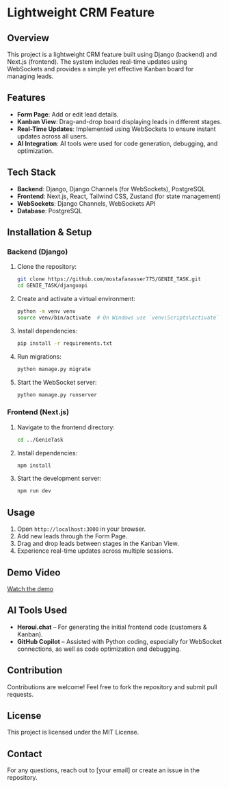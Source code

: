 # Lightweight CRM Feature

## Overview
This project is a lightweight CRM feature built using Django (backend) and Next.js (frontend). The system includes real-time updates using WebSockets and provides a simple yet effective Kanban board for managing leads.

## Features
- **Form Page**: Add or edit lead details.
- **Kanban View**: Drag-and-drop board displaying leads in different stages.
- **Real-Time Updates**: Implemented using WebSockets to ensure instant updates across all users.
- **AI Integration**: AI tools were used for code generation, debugging, and optimization.

## Tech Stack
- **Backend**: Django, Django Channels (for WebSockets), PostgreSQL
- **Frontend**: Next.js, React, Tailwind CSS, Zustand (for state management)
- **WebSockets**: Django Channels, WebSockets API
- **Database**: PostgreSQL

## Installation & Setup
### Backend (Django)
1. Clone the repository:
   ```bash
   git clone https://github.com/mostafanasser775/GENIE_TASK.git
   cd GENIE_TASK/djangoapi
   ```
2. Create and activate a virtual environment:
   ```bash
   python -m venv venv
   source venv/bin/activate  # On Windows use `venv\Scripts\activate`
   ```
3. Install dependencies:
   ```bash
   pip install -r requirements.txt
   ```
4. Run migrations:
   ```bash
   python manage.py migrate
   ```
5. Start the WebSocket server:
   ```bash
   python manage.py runserver
   ```

### Frontend (Next.js)
1. Navigate to the frontend directory:
   ```bash
   cd ../GenieTask
   ```
2. Install dependencies:
   ```bash
   npm install
   ```
3. Start the development server:
   ```bash
   npm run dev
   ```

## Usage
1. Open `http://localhost:3000` in your browser.
2. Add new leads through the Form Page.
3. Drag and drop leads between stages in the Kanban View.
4. Experience real-time updates across multiple sessions.

## Demo Video
[Watch the demo](https://drive.google.com/file/d/1bO8GhiWne7aFZGdZJJuMFIgfnWOwgc7j/view?usp=sharing)

## AI Tools Used
- **Heroui.chat** – For generating the initial frontend code (customers & Kanban).
- **GitHub Copilot** – Assisted with Python coding, especially for WebSocket connections, as well as code optimization and debugging.

## Contribution
Contributions are welcome! Feel free to fork the repository and submit pull requests.

## License
This project is licensed under the MIT License.

## Contact
For any questions, reach out to [your email] or create an issue in the repository.

